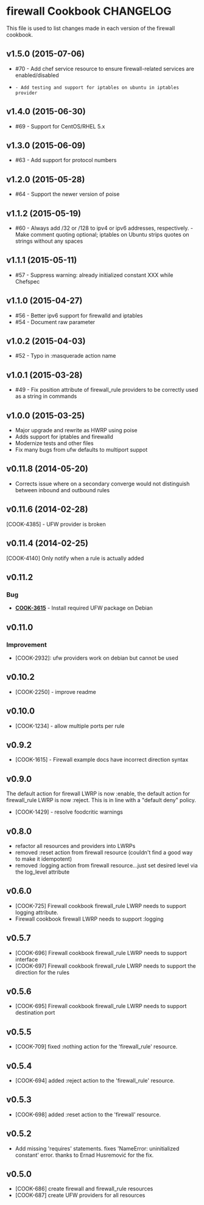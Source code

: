 firewall Cookbook CHANGELOG
=======================
This file is used to list changes made in each version of the firewall cookbook.

v1.5.0 (2015-07-06)
-------------------

* #70 - Add chef service resource to ensure firewall-related services are enabled/disabled
*     - Add testing and support for iptables on ubuntu in iptables provider

v1.4.0 (2015-06-30)
-------------------

* #69 - Support for CentOS/RHEL 5.x

v1.3.0 (2015-06-09)
-------------------
* #63 - Add support for protocol numbers

v1.2.0 (2015-05-28)
-------------------
* #64 - Support the newer version of poise

v1.1.2 (2015-05-19)
-------------------
* #60 - Always add /32 or /128 to ipv4 or ipv6 addresses, respectively.
      - Make comment quoting optional; iptables on Ubuntu strips quotes on strings without any spaces

v1.1.1 (2015-05-11)
-------------------
* #57 - Suppress warning: already initialized constant XXX while Chefspec 

v1.1.0 (2015-04-27)
-------------------
* #56 - Better ipv6 support for firewalld and iptables
* #54 - Document raw parameter

v1.0.2 (2015-04-03)
-------------------
* #52 - Typo in :masquerade action name

v1.0.1 (2015-03-28)
-------------------
* #49 - Fix position attribute of firewall_rule providers to be correctly used as a string in commands

v1.0.0 (2015-03-25)
-------------------
* Major upgrade and rewrite as HWRP using poise
* Adds support for iptables and firewalld
* Modernize tests and other files
* Fix many bugs from ufw defaults to multiport suppot

v0.11.8 (2014-05-20)
--------------------
* Corrects issue where on a secondary converge would not distinguish between inbound and outbound rules


v0.11.6 (2014-02-28)
--------------------
[COOK-4385] - UFW provider is broken


v0.11.4 (2014-02-25)
--------------------
[COOK-4140] Only notify when a rule is actually added


v0.11.2
-------
### Bug
- **[COOK-3615](https://tickets.opscode.com/browse/COOK-3615)** - Install required UFW package on Debian

v0.11.0
-------
### Improvement
- [COOK-2932]: ufw providers work on debian but cannot be used

v0.10.2
-------
- [COOK-2250] - improve readme

v0.10.0
------
- [COOK-1234] - allow multiple ports per rule

v0.9.2
------
- [COOK-1615] - Firewall example docs have incorrect direction syntax

v0.9.0
------
The default action for firewall LWRP is now :enable, the default action for firewall_rule LWRP is now :reject. This is in line with a "default deny" policy.

- [COOK-1429] - resolve foodcritic warnings

v0.8.0
------
- refactor all resources and providers into LWRPs
- removed :reset action from firewall resource (couldn't find a good way to make it idempotent)
- removed :logging action from firewall resource...just set desired level via the log_level attribute

v0.6.0
------
- [COOK-725] Firewall cookbook firewall_rule LWRP needs to support logging attribute.
- Firewall cookbook firewall LWRP needs to support :logging

v0.5.7
------
- [COOK-696] Firewall cookbook firewall_rule LWRP needs to support interface
- [COOK-697] Firewall cookbook firewall_rule LWRP needs to support the direction for the rules

v0.5.6
------
- [COOK-695] Firewall cookbook firewall_rule LWRP needs to support destination port

v0.5.5
------
- [COOK-709] fixed :nothing action for the 'firewall_rule' resource.

v0.5.4
------
- [COOK-694] added :reject action to the 'firewall_rule' resource.

v0.5.3
------
- [COOK-698] added :reset action to the 'firewall' resource.

v0.5.2
------
- Add missing 'requires' statements. fixes 'NameError: uninitialized constant' error.
thanks to Ernad Husremović for the fix.

v0.5.0
------
- [COOK-686] create firewall and firewall_rule resources
- [COOK-687] create UFW providers for all resources
